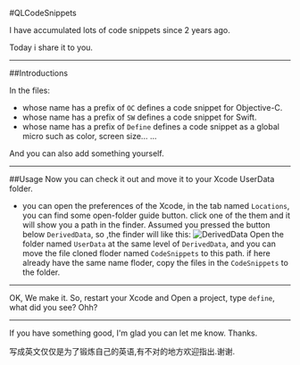 #QLCodeSnippets

I have accumulated lots of code snippets since 2 years ago.

Today i share it to you.

---
##Introductions

In the files:
- whose name has a prefix of `OC` defines a code snippet for Objective-C.
- whose name has a prefix of `SW` defines a code snippet for Swift.
- whose name has a prefix of `Define` defines a code snippet as a global micro such as color, screen size...
...

And you can also add something yourself.

---
##Usage
Now you can check it out and move it to your Xcode UserData folder.

- you can open the preferences of the Xcode, in the tab named `Locations`, you can find some open-folder guide button. click one of the them and it will show you a path in the finder. Assumed you pressed the button below `DerivedData`, so ,the finder will like this:
![DerivedData](http://git.oschina.net/uploads/images/2016/0321/110731_5cc5f842_573319.png "DerivedData path")
Open the folder named `UserData` at the same level of `DerivedData`, and you can move the file cloned floder named `CodeSnippets` to this path. if here already have the same name floder, copy the files in the `CodeSnippets` to the folder.

---

OK, We make it. So, restart your Xcode and Open a project, type `define`, what did you see? Ohh?

---

If you have something good, I'm glad you can let me know. Thanks.

写成英文仅仅是为了锻炼自己的英语,有不对的地方欢迎指出.谢谢.